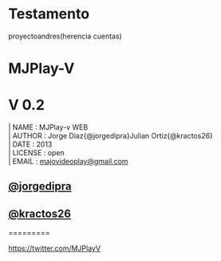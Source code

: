 Testamento
==========

proyectoandres(herencia cuentas)


# MJPlay-V

# V 0.2

|      NAME : MJPlay-v WEB                                           
|    AUTHOR : Jorge Diaz{@jorgedipra}Julian Ortiz{@kractos26}        
|      DATE : 2013                                                   
|   LICENSE : open                                                   
|     EMAIL : majovideoplay@gmail.com                                

## [@jorgedipra](https://twitter.com/jorgedipra)
## [@kractos26](https://twitter.com/kractos26)
=========

https://twitter.com/MJPlayV

